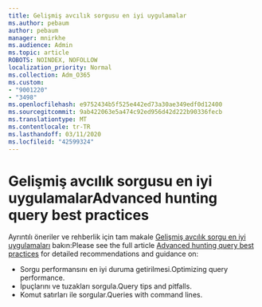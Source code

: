 ```yaml
---
title: Gelişmiş avcılık sorgusu en iyi uygulamalar
ms.author: pebaum
author: pebaum
manager: mnirkhe
ms.audience: Admin
ms.topic: article
ROBOTS: NOINDEX, NOFOLLOW
localization_priority: Normal
ms.collection: Adm_O365
ms.custom:
- "9001220"
- "3498"
ms.openlocfilehash: e9752434b5f525e442ed73a30ae349edf0d12400
ms.sourcegitcommit: 9ab422063e5a474c92ed956d42d222b90336fecb
ms.translationtype: MT
ms.contentlocale: tr-TR
ms.lasthandoff: 03/11/2020
ms.locfileid: "42599324"
---
```

# <a name="advanced-hunting-query-best-practices"></a><span data-ttu-id="9ce9d-102">Gelişmiş avcılık sorgusu en iyi uygulamalar</span><span class="sxs-lookup"><span data-stu-id="9ce9d-102">Advanced hunting query best practices</span></span>

<span data-ttu-id="9ce9d-103">Ayrıntılı öneriler ve rehberlik için tam makale [Gelişmiş avcılık sorgu en iyi uygulamaları](https://docs.microsoft.com/windows/security/threat-protection/microsoft-defender-atp/advanced-hunting-best-practices#optimize-query-performance) bakın:</span><span class="sxs-lookup"><span data-stu-id="9ce9d-103">Please see the full article [Advanced hunting query best practices](https://docs.microsoft.com/windows/security/threat-protection/microsoft-defender-atp/advanced-hunting-best-practices#optimize-query-performance) for detailed recommendations and guidance on:</span></span>
- <span data-ttu-id="9ce9d-104">Sorgu performansını en iyi duruma getirilmesi.</span><span class="sxs-lookup"><span data-stu-id="9ce9d-104">Optimizing query performance.</span></span>
- <span data-ttu-id="9ce9d-105">İpuçlarını ve tuzakları sorgula.</span><span class="sxs-lookup"><span data-stu-id="9ce9d-105">Query tips and pitfalls.</span></span>
- <span data-ttu-id="9ce9d-106">Komut satırları ile sorgular.</span><span class="sxs-lookup"><span data-stu-id="9ce9d-106">Queries with command lines.</span></span>


